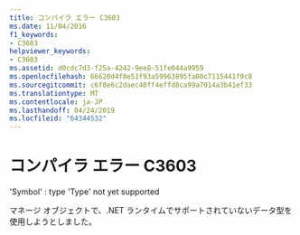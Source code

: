 ```yaml
---
title: コンパイラ エラー C3603
ms.date: 11/04/2016
f1_keywords:
- C3603
helpviewer_keywords:
- C3603
ms.assetid: d0cdc7d3-f25a-4242-9ee8-51fe044a9959
ms.openlocfilehash: 66620d4f8e51f93a59963895fa00c7115441f9c8
ms.sourcegitcommit: c6f8e6c2daec40ff4effd8ca99a7014a3b41ef33
ms.translationtype: MT
ms.contentlocale: ja-JP
ms.lasthandoff: 04/24/2019
ms.locfileid: "64344532"
---
```

# <a name="compiler-error-c3603"></a>コンパイラ エラー C3603

'Symbol' : type 'Type' not yet supported

マネージ オブジェクトで、.NET ランタイムでサポートされていないデータ型を使用しようとしました。